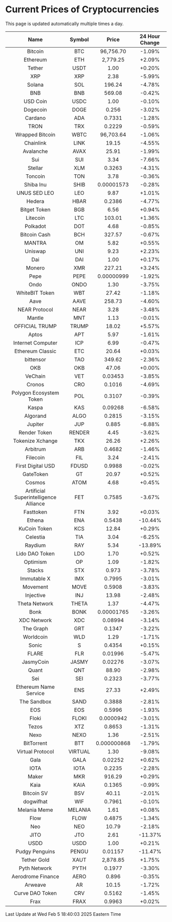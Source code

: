# Current Prices of Cryptocurrencies
This page is updated automatically multiple times a day.

| Name | Symbol | Price | 24 Hour Change |
| :---: |:---:| :---: | :---: |
| Bitcoin | BTC | 96,756.70 | -1.09% |
| Ethereum | ETH | 2,779.25 | +2.09% |
| Tether | USDT | 1.00 | +0.20% |
| XRP | XRP | 2.38 | -5.99% |
| Solana | SOL | 196.24 | -4.78% |
| BNB | BNB | 569.08 | -0.42% |
| USD Coin | USDC | 1.00 | -0.10% |
| Dogecoin | DOGE | 0.256 | -3.02% |
| Cardano | ADA | 0.7331 | -1.28% |
| TRON | TRX | 0.2229 | -0.59% |
| Wrapped Bitcoin | WBTC | 96,703.64 | -1.06% |
| Chainlink | LINK | 19.15 | -4.55% |
| Avalanche | AVAX | 25.91 | -1.99% |
| Sui | SUI | 3.34 | -7.66% |
| Stellar | XLM | 0.3263 | -4.31% |
| Toncoin | TON | 3.78 | -0.36% |
| Shiba Inu | SHIB | 0.00001573 | -0.28% |
| UNUS SED LEO | LEO | 9.87 | +1.01% |
| Hedera | HBAR | 0.2386 | -4.77% |
| Bitget Token | BGB | 6.56 | +0.94% |
| Litecoin | LTC | 103.01 | +1.36% |
| Polkadot | DOT | 4.68 | -0.85% |
| Bitcoin Cash | BCH | 327.57 | -0.67% |
| MANTRA | OM | 5.82 | +0.55% |
| Uniswap | UNI | 9.23 | +2.23% |
| Dai | DAI | 1.00 | +0.17% |
| Monero | XMR | 227.21 | +3.24% |
| Pepe | PEPE | 0.00000999 | -1.92% |
| Ondo | ONDO | 1.30 | -3.75% |
| WhiteBIT Token | WBT | 27.42 | -1.18% |
| Aave | AAVE | 258.73 | -4.60% |
| NEAR Protocol | NEAR | 3.28 | -3.48% |
| Mantle | MNT | 1.13 | -0.01% |
| OFFICIAL TRUMP | TRUMP | 18.02 | +5.57% |
| Aptos | APT | 5.97 | -1.61% |
| Internet Computer | ICP | 6.99 | -0.47% |
| Ethereum Classic | ETC | 20.64 | +0.03% |
| bittensor | TAO | 349.62 | -2.36% |
| OKB | OKB | 47.06 | +0.00% |
| VeChain | VET | 0.03453 | -3.85% |
| Cronos | CRO | 0.1016 | -4.69% |
| Polygon Ecosystem Token | POL | 0.3107 | -0.39% |
| Kaspa | KAS | 0.09268 | -6.58% |
| Algorand | ALGO | 0.2815 | -3.15% |
| Jupiter | JUP | 0.885 | -6.88% |
| Render Token | RENDER | 4.45 | -3.62% |
| Tokenize Xchange | TKX | 26.26 | +2.26% |
| Arbitrum | ARB | 0.4682 | -1.46% |
| Filecoin | FIL | 3.24 | -2.41% |
| First Digital USD | FDUSD | 0.9988 | -0.02% |
| GateToken | GT | 20.97 | +0.52% |
| Cosmos | ATOM | 4.68 | +0.45% |
| Artificial Superintelligence Alliance | FET | 0.7585 | -3.67% |
| Fasttoken | FTN | 3.92 | +0.03% |
| Ethena | ENA | 0.5438 | -10.44% |
| KuCoin Token | KCS | 12.84 | +0.29% |
| Celestia | TIA | 3.04 | -6.25% |
| Raydium | RAY | 5.34 | -13.89% |
| Lido DAO Token | LDO | 1.70 | +0.52% |
| Optimism | OP | 1.09 | -1.82% |
| Stacks | STX | 0.973 | -3.78% |
| Immutable X | IMX | 0.7995 | -3.01% |
| Movement | MOVE | 0.5908 | -3.83% |
| Injective | INJ | 13.98 | -2.48% |
| Theta Network | THETA | 1.37 | -4.47% |
| Bonk | BONK | 0.00001765 | -3.26% |
| XDC Network | XDC | 0.08994 | -3.14% |
| The Graph | GRT | 0.1347 | -3.22% |
| Worldcoin | WLD | 1.29 | -1.71% |
| Sonic | S | 0.4354 | +0.15% |
| FLARE | FLR | 0.01996 | -5.47% |
| JasmyCoin | JASMY | 0.02276 | -3.07% |
| Quant | QNT | 88.90 | -2.98% |
| Sei | SEI | 0.2323 | -3.77% |
| Ethereum Name Service | ENS | 27.33 | +2.49% |
| The Sandbox | SAND | 0.3888 | -2.81% |
| EOS | EOS | 0.5996 | -1.93% |
| Floki | FLOKI | 0.0000942 | -3.01% |
| Tezos | XTZ | 0.8653 | -1.31% |
| Nexo | NEXO | 1.36 | -2.51% |
| BitTorrent | BTT | 0.000000868 | -1.79% |
| Virtual Protocol | VIRTUAL | 1.30 | -9.08% |
| Gala | GALA | 0.02252 | +0.62% |
| IOTA | IOTA | 0.2235 | -2.28% |
| Maker | MKR | 916.29 | +0.29% |
| Kaia | KAIA | 0.1365 | -0.99% |
| Bitcoin SV | BSV | 40.11 | -2.01% |
| dogwifhat | WIF | 0.7961 | -0.10% |
| Melania Meme | MELANIA | 1.61 | +0.08% |
| Flow | FLOW | 0.4875 | -1.34% |
| Neo | NEO | 10.79 | -2.18% |
| JITO | JTO | 2.61 | -11.37% |
| USDD | USDD | 1.00 | +0.21% |
| Pudgy Penguins | PENGU | 0.01157 | -11.47% |
| Tether Gold | XAUT | 2,878.85 | +1.75% |
| Pyth Network | PYTH | 0.1977 | -3.30% |
| Aerodrome Finance | AERO | 0.896 | -0.35% |
| Arweave | AR | 10.15 | -1.72% |
| Curve DAO Token | CRV | 0.5162 | -1.45% |
| Frax | FRAX | 0.9963 | +0.02% |

Last Update at Wed Feb  5 18:40:03 2025 Eastern Time